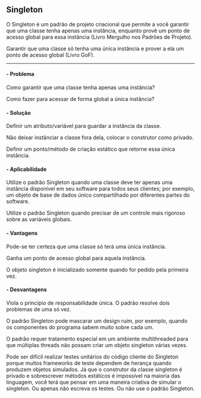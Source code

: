 ## Singleton

O Singleton é um padrão de projeto criacional que permite a você garantir que uma classe tenha apenas uma instância, enquanto provê um ponto de acesso global para essa instância (Livro Mergulho nos Padrões de Projeto).

Garantir que uma classe só tenha uma única instância e prover a ela um ponto de acesso global (Livro GoF).

---
#### - Problema

Como garantir que uma classe tenha apenas uma instância?

Como fazer para acessar de forma global a única instância?

#### - Solução

Definir um atributo/variável para guardar a instância da classe.

Não deixar instânciar a classe fora dela, colocar o construtor como privado. 

Definir um ponto/método de criação estático que retorne essa única instância. 

#### - Aplicabilidade

Utilize o padrão Singleton quando uma classe deve ter apenas uma instância disponível em seu software para todos seus clientes; por exemplo, um objeto de base de dados único compartilhado por diferentes partes do software.

Utilize o padrão Singleton quando precisar de um controle mais rigoroso sobre as variáveis globais.

#### - Vantagens

Pode-se ter certeza que uma classe só terá uma única instância.

Ganha um ponto de acesso global para aquela instância.

O objeto singleton é inicializado somente quando for pedido pela primeira vez.

#### - Desvantagens

Viola o princípio de responsabilidade única. O padrão resolve dois problemas de uma só vez.

O padrão Singleton pode mascarar um design ruim, por exemplo, quando os componentes do programa sabem muito sobre cada um.

O padrão requer tratamento especial em um ambiente multithreaded para que múltiplas threads não possam criar um objeto singleton várias vezes.

Pode ser difícil realizar testes unitários do código cliente do Singleton porque muitos frameworks de teste dependem de herança quando produzem objetos simulados. Já que o construtor da classe singleton é privado e sobrescrever métodos estáticos é impossível na maioria das linguagem, você terá que pensar em uma maneira criativa de simular o singleton. Ou apenas não escreva os testes. Ou não use o padrão Singleton.




